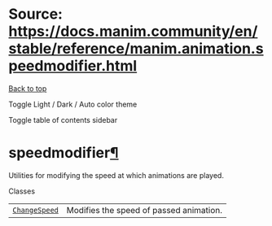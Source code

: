 # Source: https://docs.manim.community/en/stable/reference/manim.animation.speedmodifier.html

[Back to top](#)

Toggle Light / Dark / Auto color theme

Toggle table of contents sidebar

speedmodifier[¶](#module-manim.animation.speedmodifier "Link to this heading")
==============================================================================

Utilities for modifying the speed at which animations are played.

Classes

|  |  |
| --- | --- |
| [`ChangeSpeed`](manim.animation.speedmodifier.ChangeSpeed.html#manim.animation.speedmodifier.ChangeSpeed "manim.animation.speedmodifier.ChangeSpeed") | Modifies the speed of passed animation. |